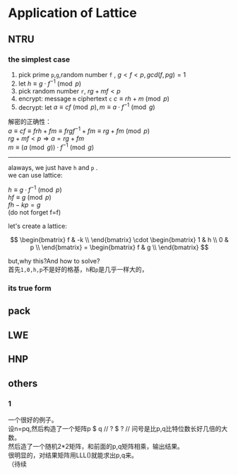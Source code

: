 # Application of Lattice
## NTRU    
### the simplest case   
1. pick prime `p`,`g`,random number `f` ,  $g<f<p ,gcd(f,pg)=1$   
2. let $h\equiv g\cdot f^{-1}\pmod p$
3. pick random number `r`, $rg+mf<p$
4. encrypt: message `m` ciphertext `c`  $c\equiv rh+m \pmod p$
5. decrypt: let $a\equiv cf\pmod p,m\equiv a\cdot f^{-1}\pmod g$

解密的正确性：   
$a\equiv cf\equiv frh+fm\equiv frgf^{-1}+fm\equiv rg+fm\pmod p$   
$rg+mf<p\Rightarrow a=rg+fm$   
$m\equiv (a\pmod g)\cdot f^{-1}\pmod g$   

------------------------

alaways, we just have `h` and `p` .   
we can use lattice:   

$h\equiv g\cdot f^{-1}\pmod p$   
$hf\equiv g\pmod p$   
$fh-kp=g$   
(do not forget f=f)   

let's create a lattice:  

$$ \begin{bmatrix} f & -k \\ \end{bmatrix} \cdot 
\begin{bmatrix} 
1 & h \\
0 & p \\
\end{bmatrix} 
= \begin{bmatrix} f & g \\ \end{bmatrix} $$   

but,why this?And how to solve?   
首先`1,0,h,p`不是好的格基，`h`和`p`是几乎一样大的，


### its true form   

## pack    
## LWE   
## HNP   
## others    
### 1   
一个很好的例子。   
设n=pq,然后构造了一个矩阵p $ q // ? $ ? // 问号是比p,q比特位数长好几倍的大数。   
然后造了一个随机2*2矩阵，和前面的p,q矩阵相乘，输出结果。   
很明显的，对结果矩阵用LLL()就能求出p,q来。   
（待续
